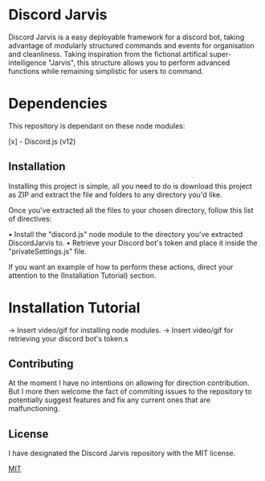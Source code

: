 # Discord Jarvis

Discord Jarvis is a easy deployable framework for a discord bot, taking advantage of modularly structured commands and events for organisation and cleanliness. Taking inspiration from the fictional artifical super-intelligence "Jarvis", this structure allows you to perform advanced functions while remaining simplistic for users to command.

# Dependencies

This repository is dependant on these node modules:

[x] - Discord.js (v12)

## Installation

Installing this project is simple, all you need to do is download this project as ZIP and extract the file and folders to any directory you'd like.

Once you've extracted all the files to your chosen directory, follow this list of directives:

• Install the "discord.js" node module to the directory you've extracted DiscordJarvis to.
• Retrieve your Discord bot's token and place it inside the "privateSettings.js" file.

If you want an example of how to perform these actions, direct your attention to the (Installation Tutorial) section.

# Installation Tutorial

-> Insert video/gif for installing node modules.
-> Insert video/gif for retrieving your discord bot's token.s

## Contributing

At the moment I have no intentions on allowing for direction contribution. But I more then welcome the fact of commiting issues to the repository to potentially suggest features and fix any current ones that are malfunctioning.

## License
I have designated the Discord Jarvis repository with the MIT license.

[MIT](https://choosealicense.com/licenses/mit/)